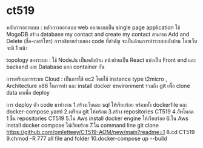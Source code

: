 # ct519

หลักการออกแบบ : หลักการออกแบบ web ออกแบบเป็น single page application ใช้ MogoDB สร้าง database my contact and create my contact สามารถ Add and Delete (ชื่อ-เบอร์โทร) การอธิบายส่วนของ code ที่สำคัญ จะเป็นด้านการทำระบบหลังบ้าน โดยเว็บจะมี 1 หน้า 

topology ของระบบ : ใช้ NodeJs เป็นหลังบ้าน หน้าบ้านเป็น React แบ่งเป็น Front end และ backand และ Database แยก container กัน

การเตรียมการระบบ Cloud :  เป็นการใช้ ec2 โดยใช้ instance type t2micro , Architecture x86 ในการทำ และ install docker environment รวมถึง git เพืื่อ clone data มาเพื่อ deploy

การ deploy ตัว code มาทำงาน 
1.สร้างเว็บและ sql ให้เรียบร้อย พร้อมทั้ง dockerfile และ docker-compose.yaml 
2.เตรียม git ให้พร้อม 
3.สร้าง repositories CT519 
4.อัพโหลด 1 ขึ้น repositories CT519
5.ใน Aws install docker engine ให้เรียบร้อย 
6.ใน Aws install docker compose ให้เรียบร้อย 
7.ใน command line git clone https://github.com/omletteey/CT519-AOM/new/main?readme=1 
8.cd CT519
9.chmod -R 777 all file and folder 
10.docker-compose up --build
